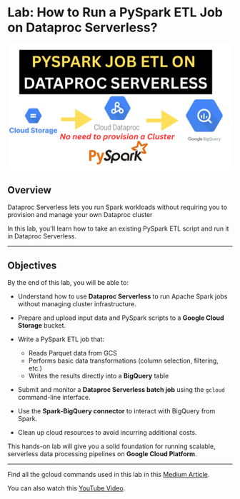 # Lab: How to Run a PySpark ETL Job on Dataproc Serverless?

![](Serverless_Dataproc.png)

## Overview

Dataproc Serverless lets you run Spark workloads without requiring you to provision and manage your own Dataproc cluster

In this lab, you'll learn how to take an existing PySpark ETL script and run it in Dataproc Serverless.

---

## Objectives

By the end of this lab, you will be able to:

* Understand how to use **Dataproc Serverless** to run Apache Spark jobs without managing cluster infrastructure.
* Prepare and upload input data and PySpark scripts to a **Google Cloud Storage** bucket.
* Write a PySpark ETL job that:

  * Reads Parquet data from GCS
  * Performs basic data transformations (column selection, filtering, etc.)
  * Writes the results directly into a **BigQuery** table

* Submit and monitor a **Dataproc Serverless batch job** using the `gcloud` command-line interface.
* Use the **Spark-BigQuery connector** to interact with BigQuery from Spark.
* Clean up cloud resources to avoid incurring additional costs.

This hands-on lab will give you a solid foundation for running scalable, serverless data processing pipelines on **Google Cloud Platform**.


---

Find all the gcloud commands used in this lab in this [Medium Article](https://medium.com/@afouda.josue/how-to-run-a-pyspark-etl-job-on-dataproc-serverless-no-need-to-provision-a-cluster-8479e379a4f3).

You can also watch this [YouTube Video](https://youtu.be/cYeGLluWAZY).